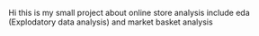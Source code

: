 Hi this is my small project about online store analysis include eda (Explodatory data analysis) and market basket analysis 
